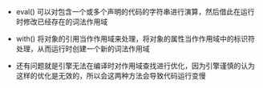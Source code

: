 - eval() 可以对包含一个或多个声明的代码的字符串进行演算，然后借此在运行时修改已经存在的词法作用域

- with() 将对象的引用当作作用域来处理，将对象的属性当作作用域中的标识符处理，从而运行时创建一个新的词法作用域

- 还有问题就是引擎无法在编译时对作用域查找进行优化，因为引擎谨慎的认为这样的优化是无效的，所以会这两种方法会导致代码运行变慢